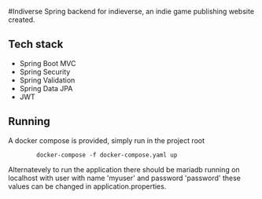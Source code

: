 #Indiverse
Spring backend for indieverse, an indie game publishing website created.
## Tech stack
* Spring Boot MVC
* Spring Security
* Spring Validation
* Spring Data JPA
* JWT
## Running
A docker compose is provided, simply run in the project root
```
        docker-compose -f docker-compose.yaml up
```
Alternatevely to run the application there should be mariadb
running on localhost with user with name 'myuser' and password 'password'
these values can be changed in application.properties.
